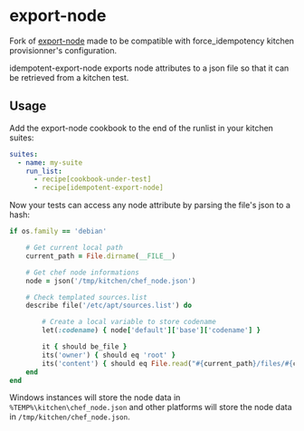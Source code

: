 # export-node

Fork of [export-node](https://supermarket.chef.io/cookbooks/export-node) made to be compatible with force_idempotency kitchen provisionner's configuration.

idempotent-export-node exports node attributes to a json file so that it can be retrieved from a kitchen test.

## Usage

Add the export-node cookbook to the end of the runlist in your kitchen suites:

```yaml
suites:
  - name: my-suite
    run_list:
      - recipe[cookbook-under-test]
      - recipe[idempotent-export-node]
```

Now your tests can access any node attribute by parsing the file's json to a hash:

```ruby
if os.family == 'debian'

    # Get current local path
    current_path = File.dirname(__FILE__)

    # Get chef node informations
    node = json('/tmp/kitchen/chef_node.json')

    # Check templated sources.list
    describe file('/etc/apt/sources.list') do

        # Create a local variable to store codename
        let(:codename) { node['default']['base']['codename'] }

        it { should be_file }
        its('owner') { should eq 'root' }
        its('content') { should eq File.read("#{current_path}/files/#{codename}.list") }
    end
end
```

Windows instances will store the node data in `%TEMP%\kitchen\chef_node.json` and other platforms will store the node data in `/tmp/kitchen/chef_node.json`.

